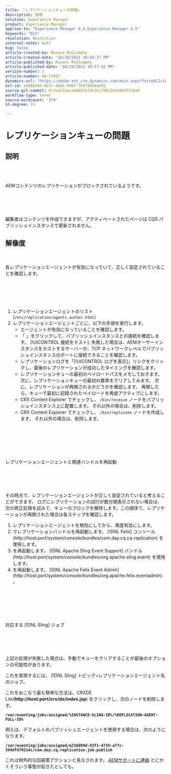 ```yaml
---
title: 「レプリケーションキューの問題」
description: 説明
solution: Experience Manager
product: Experience Manager
applies-to: "Experience Manager 6.4,Experience Manager 6.5"
keywords: "KCS"
resolution: Resolution
internal-notes: null
bug: false
article-created-by: Roxann McGlumphy
article-created-date: "10/20/2021 10:54:27 PM"
article-published-by: Roxann McGlumphy
article-published-date: "10/20/2021 10:57:32 PM"
version-number: 1
article-number: KA-17467
dynamics-url: "https://adobe-ent.crm.dynamics.com/main.aspx?forceUCI=1&pagetype=entityrecord&etn=knowledgearticle&id=a8df06aa-f831-ec11-b6e5-000d3a5ba97a"
exl-id: a908b24d-9e7c-488b-946f-769708b8dd5b
source-git-commit: 0c3e421beca46d9fe1952b1f98538a50697216a0
workflow-type: tm+mt
source-wordcount: '379'
ht-degree: 1%

---
```


# レプリケーションキューの問題

## 説明

<br><br><br>AEMコンテンツのレプリケーションがブロックされているようです。<br><br><br><br><br><br>
編集者はコンテンツを作成できますが、アクティベートされたページは CQ5 パブリッシュインスタンスで更新されません。


## 解像度

<br><br>各レプリケーションエージェントが有効になっていて、正しく設定されていることを確認します。<br><br><br><br> <br><br>
1. レプリケーションエージェントのリスト (`/etc/replication/agents.author.html`)
2. レプリケーションエージェントごとに、以下の手順を実行します。
   - エージェントが有効になっていることを確認します。
   - 「 」をクリックして、パブリッシュインスタンスとの接続を確認します。 [!UICONTROL 接続をテスト]. 失敗した場合は、AEMオーサーインスタンスをホストするサーバーが、TCP ネットワークレベルでパブリッシュインスタンスのポートに接続できることを確認します。
   - レプリケーションログを「[!UICONTROL ログを表示]」リンクをクリックし、最後のレプリケーションが成功したタイミングを確認します。
   - レプリケーションキューの最初のペイロードパスをメモしておきます。 次に、レプリケーションキューの最初の要素をクリアしてみます。 次に、レプリケーションが再開されるかどうかを確認します。 再開したら、キューで最初に記録されたペイロードを再度アクティブにします。
   - CRX Content Explorer でチェックし、 `/bin/receive` ノードをパブリッシュインスタンス上に配置します。 それ以外の場合は、削除します。
   - CRX Content Explorer でチェックし、 `/bin/replicate` ノードを作成します。 それ以外の場合は、削除します。

<br><br><br><br> <br><br>レプリケーションエージェントと関連バンドルを再起動<br><br><br><br> <br><br>
その時点で、レプリケーションエージェントが正しく設定されていると考えることができます。 ログにレプリケーションの試行が数分間表示されない場合は、次の修正処理を試みて、キューのブロックを解除します。この順序で、レプリケーションが再開された場合は各ステップを確認します。

1. レプリケーションエージェントを無効にしてから、再度有効にします。
2. でレプリケーションバンドルを再起動します。 [!DNL Felix] コンソール (http://host:port/system/console/bundles/com.day.cq.cq-replication) を使用します。
3. を再起動します。 [!DNL Apache Sling Event Support] バンドル (http://host:port/system/console/bundles/org.apache.sling.event) を使用します。
4. を再起動します。 [!DNL Apache Felix Event Admin] (http://host:port/system/console/bundles/org.apache.felix.eventadmin)。

<br><br><br><br> <br><br>対応する [!DNL Sling] ジョブ<br><br><br><br> <br><br>
上記の処理が失敗した場合は、手動でキューをクリアすることが最後のオプションの可能性があります。

これを実現するには、 [!DNL Sling] トピック=レプリケーションエージェント名のジョブ。

これをおこなう最も簡単な方法は、CRXDE Lite(<b>http://host:port/crx/de/index.jsp</b>) をクリックし、次のノードを削除します。

<b>`/var/eventing/jobs/assigned/%INSTANCE-SLING-ID%/%REPLICATION-AGENT-FULL-ID%`</b>

例えば、デフォルトのパブリッシュエージェントを使用する場合は、次のようになります。

<b>`/var/eventing/jobs/assigned/e23dd09d-83f1-4735-a77c-394df479214c/com.day.cq.replication.job.publish`</b>

これは例外的な回避策アクションと見なされます。 [AEMサポートに連絡](https://helpx.adobe.com/jp/marketing-cloud/contact-support.html) とにかくそういう事態が起きたとしても。
